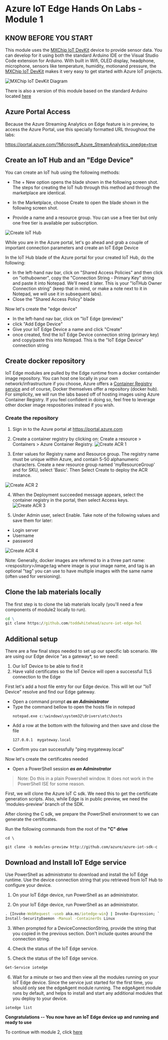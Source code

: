 # Azure IoT Edge Hands On Labs - Module 1

## KNOW BEFORE YOU START

This module uses the [MXChip IoT DevKit](https://aka.ms/iot-devkit) device to provide sensor data. You can develop for it using both the standard Arduino IDE or the Visual Studio Code extension for Arduino.  With built in Wifi, OLED display, headphone, microphone, sensors like temperature, humidity, motionand  pressure, the [MXChip IoT DevKit](https://aka.ms/iot-devkit) makes it very easy to get started with Azure IoT projects.

![MXChip IoT DevKit Diagram](mxchip/mxchip-diagram.png)

There is also a version of this module based on the standard Arduino located [here](../README.md)

## Azure Portal Access

Because the Azure Streaming Analytics on Edge feature is in preview, to access the Azure Portal, use this specially formatted URL throughout the labs:

https://portal.azure.com/?Microsoft_Azure_StreamAnalytics_onedge=true

## Create an IoT Hub and an "Edge Device"

You can create an IoT hub using the following methods:

* The + New option opens the blade shown in the following screen shot. The steps for creating the IoT hub through this method and through the marketplace are identical.

* In the Marketplace, choose Create to open the blade shown in the following screen shot.

* Provide a name and a resource group. You can use a free tier but only one free tier is available per subscription.

![Create IoT Hub](/images/create-iothub.png)

While you are in the Azure portal, let's go ahead and grab a couple of important connection parameters and create an IoT Edge Device

In the IoT Hub blade of the Azure portal for your created IoT Hub, do the following:
* In the left-hand nav bar, click on "Shared Access Policies" and then click on "iothubowner", copy the "Connection String - Primary Key" string and paste it into Notepad.  We'll need it later.  This is your "IoTHub Owner Connection string" (keep that in mind, or make a note next to it in Notepad, we will use it in subsequent labs).  
* Close the "Shared Access Policy" blade

Now let's create the "edge device"
* In the left-hand nav bar, click on "IoT Edge (preview)"
* click "Add Edge Device"
* Give your IoT Edge Device a name and click "Create"
* once created, find the IoT Edge Device connection string (primary key) and copy/paste this into Notepad.  This is the "IoT Edge Device" connection string

## Create docker repository

IoT Edge modules are pulled by the Edge runtime from a docker containder image repository.  You can host one locally in your own network/infrastructure if you choose, Azure offers a [Container Registry service](https://azure.microsoft.com/en-us/services/container-registry/)  and of course, Docker themselves offer a repository (docker hub).  For simplicity, we will run the labs based off of hosting images using Azure Container Registry.  If you feel confident in doing so, feel free to leverage other docker image respositories instead if you wish.

### Create the repository

1. Sign in to the Azure portal at https://portal.azure.com

2. Create a container registry by clicking on:  Create a resource > Containers > Azure Container Registry.
![Create ACR 1](/images/createacr1.png)

3. Enter values for Registry name and Resource group. The registry name must be unique within Azure, and contain 5-50 alphanumeric characters. Create a new resource group named 'myResourceGroup' and for SKU, select 'Basic'. Then Select Create to deploy the ACR instance.

![Create ACR 2](/images/createacr2.png)

4. When the Deployment succeeded message appears, select the container registry in the portal, then select Access keys.
![Create ACR 3](/images/createacr3.png)

5. Under Admin user, select Enable. Take note of the following values and save them for later:
* Login server
* Username
* password

![Create ACR 4](/images/createacr4.png)

Note: Generally, docker images are referred to in a three part name:  \<respository>/image:tag where image is your image name, and tag is an optional "tag" you can use to have multiple images with the same name (often used for versioning).

## Clone the lab materials locally

The first step is to clone the lab materials locally (you'll need a few components of module2 locally to run).

```cmd
cd \
git clone https://github.com/toddwhitehead/azure-iot-edge-hol
```

## Additional setup

There are a few final steps needed to set up our specific lab scenario.  We are using our Edge device "as a gateway*, so we need:

1. Our IoT Device to be able to find it
2. Have valid certificates so the IoT Device will open a successful TLS connection to the Edge

First let's add a host file entry for our Edge device. This will let our "IoT Device" resolve and find our Edge gateway.  

* Open a command prompt __*as an Administrator*__
* Type the command bellow to open the hosts file in notepad
    ```
    notepad.exe c:\windows\system32\drivers\etc\hosts
    ```
* Add a row at the bottom with the following and then save and close the file
    ```
    127.0.0.1  mygateway.local
    ```
* Confirm you can successfully "ping mygateway.local"

Now let's create the certificates needed

* Open a PowerShell session __*as an Adminstrator*__ 

>Note: Do this in a plain Powershell window.  It does not work in the PowerShell ISE for some reason.

First, we will clone the Azure IoT C sdk.  We need this to get the certificate generation scripts.  Also, while Edge is in public preview, we need the 'modules-preview' branch of the SDK.

After cloning the C sdk, we prepare the PowerShell environment to we can generate the certificates.

Run the following commands from the root of the **"C" drive**

    cd \

    git clone -b modules-preview http://github.com/azure/azure-iot-sdk-c

## Download and Install IoT Edge service

Use PowerShell as administrator to download and install the IoT Edge runtime. Use the device connection string that you retrieved from IoT Hub to configure your device.

1. On your IoT Edge device, run PowerShell as an administrator.

2. On your IoT Edge device, run PowerShell as an administrator.

```cmd
. {Invoke-WebRequest -useb aka.ms/iotedge-win} | Invoke-Expression; `
Install-SecurityDaemon -Manual -ContainerOs Linux
```

3. When prompted for a DeviceConnectionString, provide the string that you copied in the previous section. Don't include quotes around the connection string. 

4. Check the status of the IoT Edge service.

5. Check the status of the IoT Edge service.

```cmd
Get-Service iotedge
```

6. Wait for a minute or two and then view all the modules running on your IoT Edge device. Since the service just started for the first time, you should only see the edgeAgent module running. The edgeAgent module runs by default, and helps to install and start any additional modules that you deploy to your device. 

```
iotedge list
```


__**Congratulations -- You now have an IoT Edge device up and running and ready to use**__

To continue with module 2, click [here](/module2)
